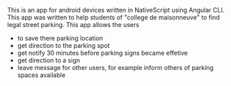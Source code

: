 This is an app for android devices written in NativeScript using Angular CLI. This app was written to help students of "college de maisonneuve" to find legal street parking. This app allows the users

- to save there parking location
- get direction to the parking spot
- get notify 30 minutes before parking signs became effetive
- get direction to a sign
- leave message for other users, for example inform others of parking spaces available
